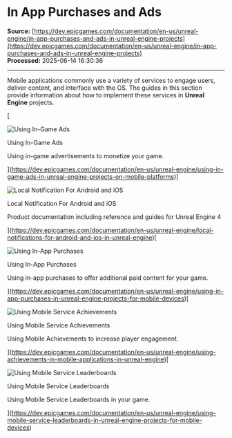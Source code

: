# In App Purchases and Ads

**Source:** [https://dev.epicgames.com/documentation/en-us/unreal-engine/in-app-purchases-and-ads-in-unreal-engine-projects](https://dev.epicgames.com/documentation/en-us/unreal-engine/in-app-purchases-and-ads-in-unreal-engine-projects)  
**Processed:** 2025-06-14 16:30:36

---

Mobile applications commonly use a variety of services to engage users, deliver content, and interface with the OS. The guides in this section provide information about how to implement these services in **Unreal Engine** projects.

[

![Using In-Game Ads](https://dev.epicgames.com/community/api/documentation/image/82b55f93-8647-4501-9f0a-e609713ee03d?resizing_type=fit&width=640&height=640)

Using In-Game Ads

Using in-game advertisements to monetize your game.





](https://dev.epicgames.com/documentation/en-us/unreal-engine/using-in-game-ads-in-unreal-engine-projects-on-mobile-platforms)[

![Local Notification For Android and iOS](https://dev.epicgames.com/community/api/documentation/image/35d18187-3cb9-4adf-83aa-e297257fcdbb?resizing_type=fit&width=640&height=640)

Local Notification For Android and iOS

Product documentation including reference and guides for Unreal Engine 4





](https://dev.epicgames.com/documentation/en-us/unreal-engine/local-notifications-for-android-and-ios-in-unreal-engine)[

![Using In-App Purchases](https://dev.epicgames.com/community/api/documentation/image/83c2802b-87c1-4725-81ac-42a08ee854ab?resizing_type=fit&width=640&height=640)

Using In-App Purchases

Using in-app purchases to offer additional paid content for your game.





](https://dev.epicgames.com/documentation/en-us/unreal-engine/using-in-app-purchases-in-unreal-engine-projects-for-mobile-devices)[

![Using Mobile Service Achievements](https://dev.epicgames.com/community/api/documentation/image/2565aaa5-2f7d-41ac-8b4a-a64dbfa325b5?resizing_type=fit&width=640&height=640)

Using Mobile Service Achievements

Using Mobile Achievements to increase player engagement.





](https://dev.epicgames.com/documentation/en-us/unreal-engine/using-achievements-in-mobile-applications-in-unreal-engine)[

![Using Mobile Service Leaderboards](https://dev.epicgames.com/community/api/documentation/image/a7ac6fa9-27f8-4a72-95be-eaa0d7e82ddd?resizing_type=fit&width=640&height=640)

Using Mobile Service Leaderboards

Using Mobile Service Leaderboards in your game.





](https://dev.epicgames.com/documentation/en-us/unreal-engine/using-mobile-service-leaderboards-in-unreal-engine-projects-for-mobile-devices)